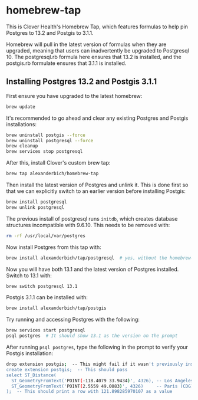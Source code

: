 # homebrew-tap

This is Clover Health's Homebrew Tap, which features formulas to help pin
Postgres to 13.2 and Postgis to 3.1.1.

Homebrew will pull in the latest version of formulas when they are upgraded,
meaning that users can inadvertently be upgraded to Postgresql 10. The
postgresql.rb formula here ensures that 13.2 is installed, and the postgis.rb
formulate ensures that 3.1.1 is installed.

## Installing Postgres 13.2 and Postgis 3.1.1

First ensure you have upgraded to the latest homebrew:

```sh
brew update
```

It's recommended to go ahead and clear any existing Postgres and Postgis
installations:

```sh
brew uninstall postgis --force
brew uninstall postgresql --force
brew cleanup
brew services stop postgresql
```

After this, install Clover's custom brew tap:

```sh
brew tap alexanderbich/homebrew-tap
```

Then install the latest version of Postgres and unlink it. This is done first so that
we can explicitly switch to an earlier version before installing Postgis:

```sh
brew install postgresql
brew unlink postgresql
```

The previous install of postgresql runs `initdb`, which creates database structures incompatible with 9.6.10. This needs to be removed with:

```sh
rm -rf /usr/local/var/postgres
```

Now install Postgres from this tap with:

```sh
brew install alexanderbich/tap/postgresql  # yes, without the homebrew-
```

Now you will have both 13.1 and the latest version of Postgres installed.
Switch to 13.1 with:

```sh
brew switch postgresql 13.1
```

Postgis 3.1.1 can be installed with:

```sh
brew install alexanderbich/tap/postgis
```

Try running and accessing Postgres with the following:

```sh
brew services start postgresql
psql postgres  # It should show 13.1 as the version on the prompt
```

After running `psql postgres`, type the following in the prompt to verify your Postgis installation:

```sh
drop extension postgis;  -- This might fail if it wasn't previously installed
create extension postgis;  -- This should pass
select ST_Distance(
  ST_GeometryFromText('POINT(-118.4079 33.9434)', 4326), -- Los Angeles (LAX)
  ST_GeometryFromText('POINT(2.5559 49.0083)', 4326)     -- Paris (CDG)
);  -- This should print a row with 121.898285970107 as a value
```
